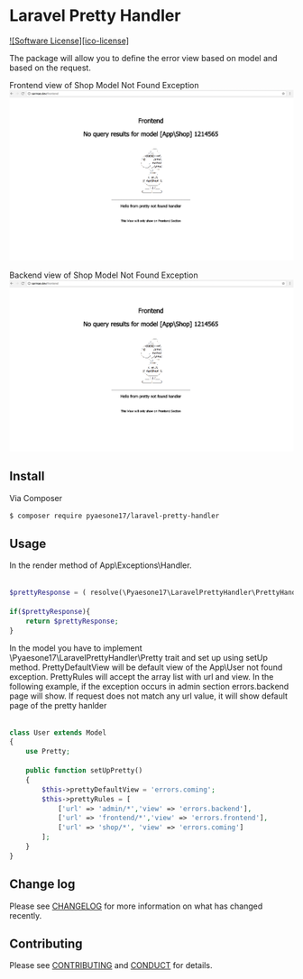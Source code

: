 # Laravel Pretty Handler

[![Software License][ico-license]](LICENSE.md)

The package will allow you to define the error view based on model and based on the request.

Frontend view of Shop Model Not Found Exception
![Frontend Example](https://raw.githubusercontent.com/pyaesone17/laravel-pretty-handler/master/examples/1st.png)

Backend view of Shop Model Not Found Exception
![Backend Example](https://raw.githubusercontent.com/pyaesone17/laravel-pretty-handler/master/examples/1st.png)

## Install

Via Composer

``` bash
$ composer require pyaesone17/laravel-pretty-handler
```

## Usage

In the render method of App\Exceptions\Handler.

``` php

$prettyResponse = ( resolve(\Pyaesone17\LaravelPrettyHandler\PrettyHandler::class)) ($e);

if($prettyResponse){
	return $prettyResponse;
}

```

  In the model you have to implement \Pyaesone17\LaravelPrettyHandler\Pretty trait and set up using setUp method.
  PrettyDefaultView will be default view of the App\User not found exception.
  PrettyRules will accept the array list with url and view.
  In the following example, if the exception occurs in admin section errors.backend page will show.
  If request does not match any url value, it will show default page of the pretty hanlder 

``` php

class User extends Model
{
    use Pretty;

    public function setUpPretty()
    {
        $this->prettyDefaultView = 'errors.coming';
        $this->prettyRules = [
            ['url' => 'admin/*','view' => 'errors.backend'],
            ['url' => 'frontend/*','view' => 'errors.frontend'],
            ['url' => 'shop/*', 'view' => 'errors.coming']
        ];
    } 
}

```

## Change log

Please see [CHANGELOG](CHANGELOG.md) for more information on what has changed recently.


## Contributing

Please see [CONTRIBUTING](CONTRIBUTING.md) and [CONDUCT](CONDUCT.md) for details.

